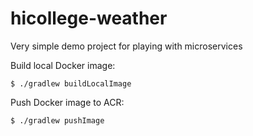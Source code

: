 # hicollege-weather
Very simple demo project for playing with microservices

Build local Docker image:
```
$ ./gradlew buildLocalImage
```

Push Docker image to ACR:
```
$ ./gradlew pushImage
```

